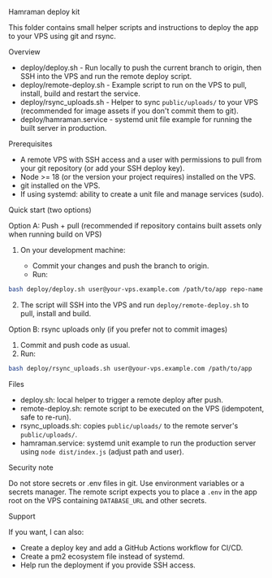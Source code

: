 Hamraman deploy kit

This folder contains small helper scripts and instructions to deploy the app to your VPS using git and rsync.

Overview

- deploy/deploy.sh - Run locally to push the current branch to origin, then SSH into the VPS and run the remote deploy script.
- deploy/remote-deploy.sh - Example script to run on the VPS to pull, install, build and restart the service.
- deploy/rsync_uploads.sh - Helper to sync `public/uploads/` to your VPS (recommended for image assets if you don't commit them to git).
- deploy/hamraman.service - systemd unit file example for running the built server in production.

Prerequisites

- A remote VPS with SSH access and a user with permissions to pull from your git repository (or add your SSH deploy key).
- Node >= 18 (or the version your project requires) installed on the VPS.
- git installed on the VPS.
- If using systemd: ability to create a unit file and manage services (sudo).

Quick start (two options)

Option A: Push + pull (recommended if repository contains built assets only when running build on VPS)

1. On your development machine:

   - Commit your changes and push the branch to origin.
   - Run:

```bash
bash deploy/deploy.sh user@your-vps.example.com /path/to/app repo-name branch-name
```

2. The script will SSH into the VPS and run `deploy/remote-deploy.sh` to pull, install and build.

Option B: rsync uploads only (if you prefer not to commit images)

1. Commit and push code as usual.
2. Run:

```bash
bash deploy/rsync_uploads.sh user@your-vps.example.com /path/to/app
```

Files

- deploy.sh: local helper to trigger a remote deploy after push.
- remote-deploy.sh: remote script to be executed on the VPS (idempotent, safe to re-run).
- rsync_uploads.sh: copies `public/uploads/` to the remote server's `public/uploads/`.
- hamraman.service: systemd unit example to run the production server using `node dist/index.js` (adjust path and user).

Security note

Do not store secrets or .env files in git. Use environment variables or a secrets manager. The remote script expects you to place a `.env` in the app root on the VPS containing `DATABASE_URL` and other secrets.

Support

If you want, I can also:
- Create a deploy key and add a GitHub Actions workflow for CI/CD.
- Create a pm2 ecosystem file instead of systemd.
- Help run the deployment if you provide SSH access.
